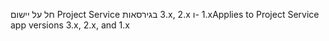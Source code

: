 <span data-ttu-id="dcf4a-101">חל על יישום Project Service בגירסאות ‎3.x‏, ‎2.x ו- ‎1.x</span><span class="sxs-lookup"><span data-stu-id="dcf4a-101">Applies to Project Service app versions 3.x, 2.x, and 1.x</span></span>

